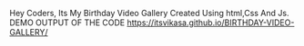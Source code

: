 Hey Coders, Its My Birthday Video Gallery Created Using html,Css And Js.
DEMO OUTPUT OF THE CODE https://itsvikasa.github.io/BIRTHDAY-VIDEO-GALLERY/
